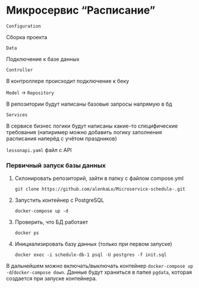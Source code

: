 # Микросервис “Расписание”
```Configuration```

Сборка проекта

```Data```

Подключение к базе данных

```Controller```

В контроллере происходит подключение к беку

```Model``` -> ```Repository```

В репозитории будут написаны базовые запросы напрямую в бд

```Services```

В сервисе бизнес логики будут написаны какие-то специфические требования
(напиример можно добавить логику заполнения расписания наперëд с учётом праздников)

```lessonapi.yaml```
файл с API

### Первичный запуск базы данных
1. Склонировать репозиторий, зайти в папку с файлом compose.yml

	`git clone https://github.com/alenkaLo/Microservice-schedule-.git`

2. Запустить контейнер с PostgreSQL

	`docker-compose up -d`
3. Проверить, что БД работает

	`docker ps`

4. Инициализировать базу данных (только при первом запуске)

	`docker exec -i schedule-db-1 psql -U postgres -f init.sql`
    
В дальнейшем можно включать/выключать контейнер `docker-compose up -d`/`docker-compose down`. Данные будут храниться в папке `pgdata`, которая создается при запуске контейнера.
